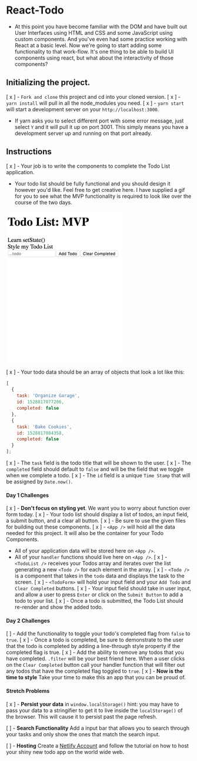 # React-Todo

- At this point you have become familiar with the DOM and have built out User Interfaces using HTML and CSS and some JavaScript using custom components. And you've even had some practice working with React at a basic level. Now we're going to start adding some functionality to that work-flow. It's one thing to be able to build UI components using react, but what about the interactivity of those components?

## Initializing the project.

[ x ] - `Fork and clone` this project and cd into your cloned version.
[ x ] - `yarn install` will pull in all the node_modules you need.
[ x ] - `yarn start` will start a development server on your `http://localhost:3000`.
  - If yarn asks you to select different port with some error message, just select `Y` and it will pull it up on port 3001. This simply means you have a development server up and running on that port already.

## Instructions

[ x ] - Your job is to write the components to complete the Todo List application.
- Your todo list should be fully functional and you should design it however you'd like. Feel free to get creative here. I have supplied a gif for you to see what the MVP functionality is required to look like over the course of the two days.

![Todo App MVP](todo.gif)

[ x ] - Your todo data should be an array of objects that look a lot like this:

```js
[
  {
    task: 'Organize Garage',
    id: 1528817077286,
    completed: false
  },
  {
    task: 'Bake Cookies',
    id: 1528817084358,
    completed: false
  }
];
```

[ x ] - The `task` field is the todo title that will be shown to the user.
[ x ] - The `completed` field should default to `false` and will be the field that we toggle when we complete a todo.
[ x ] - The `id` field is a unique `Time Stamp` that will be assigned by `Date.now()`.

#### Day 1 Challenges

[ x ] - **Don't focus on styling yet**. We want you to worry about function over form today.
[ x ] - Your todo list should display a list of todos, an input field, a submit button, and a clear all button.
[ x ] - Be sure to use the given files for building out these components.
[ x ] - `<App />` will hold all the data needed for this project. It will also be the container for your Todo Components.
  - All of your application data will be stored here on `<App />`.
  - All of your `handler` functions should live here on `<App />`.
[ x ] - `<TodoList />` receives your Todos array and iterates over the list generating a new `<Todo />` for each element in the array.
[ x ] - `<Todo />` is a component that takes in the `todo` data and displays the task to the screen.
[ x ] - `<TodoForm>` will hold your input field and your `Add Todo` and `Clear Completed` buttons.
  [ x ] - Your input field should take in user input, and allow a user to press `Enter` or click on the `Submit Button` to add a todo to your list.
  [ x ] - Once a todo is submitted, the Todo List should re-render and show the added todo.

#### Day 2 Challenges

[  ] - Add the functionality to toggle your todo's completed flag from `false` to `true`.
  [ x ] - Once a todo is completed, be sure to demonstrate to the user that the todo is completed by adding a line-through style property if the completed flag is true.
[ x ] - Add the ability to remove any todos that you have completed. `.filter` will be your best friend here. When a user clicks on the `Clear Completed` button call your handler function that will filter out any todos that have the completed flag toggled to `true`.
[ x ] - **Now is the time to style** Take your time to make this an app that you can be proud of.

#### Stretch Problems

[ x ] - **Persist your data** in `window.localStorage()` hint: you may have to pass your data to a stringifier to get it to live inside the `localStorage()` of the browser. This will cause it to persist past the page refresh.

[  ] - **Search Functionality** Add a input bar that allows you to search through your tasks and only show the ones that match the search input.

[  ] - **Hosting** Create a [Netlify Account](https://www.netlify.com/) and follow the tutorial on how to host your shiny new todo app on the world wide web.
